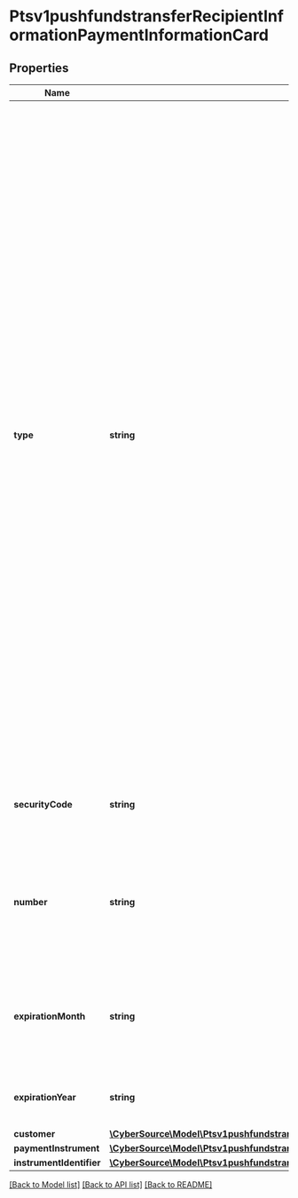 # Ptsv1pushfundstransferRecipientInformationPaymentInformationCard

## Properties
Name | Type | Description | Notes
------------ | ------------- | ------------- | -------------
**type** | **string** | Three-digit value that indicates the card type.  Possible values:  Visa Platform Connect - &#x60;001&#x60;: Visa - &#x60;002&#x60;: Mastercard, Eurocard, which is a European regional brand of Mastercard. - &#x60;033&#x60;: Visa Electron - &#x60;024&#x60;: Maestro  Mastercard Send: - &#x60;002&#x60;: Mastercard, Eurocard, which is a European regional brand of Mastercard.  FDC Compass: - &#x60;001&#x60;: Visa - &#x60;002&#x60;: Mastercard, Eurocard, which is a European regional brand of Mastercard.  Chase Paymentech: - &#x60;001&#x60;: Visa - &#x60;002&#x60;: Mastercard, Eurocard, which is a European regional brand of Mastercard.  Yellow Pepper: - &#x60;001&#x60;: Visa - &#x60;002&#x60;: Mastercard, Eurocard, which is a European regional brand of Mastercard. - &#x60;005&#x60;: Diners Club - &#x60;033&#x60;: Visa Electron - &#x60;024&#x60;: Intl Maestro | [optional] 
**securityCode** | **string** | 3-digit value that indicates the cardCvv2Value. Values can be 0-9. | [optional] 
**number** | **string** | The customer&#39;s payment card number, also known as the Primary Account Number (PAN).  Conditional: this field is required if not using tokens. | [optional] 
**expirationMonth** | **string** | Two-digit month in which the payment card expires.  Format: MM.  Valid values: 01 through 12. Leading 0 is required. | [optional] 
**expirationYear** | **string** | Four-digit year in which the payment card expires.  Format: YYYY. | [optional] 
**customer** | [**\CyberSource\Model\Ptsv1pushfundstransferRecipientInformationPaymentInformationCardCustomer**](Ptsv1pushfundstransferRecipientInformationPaymentInformationCardCustomer.md) |  | [optional] 
**paymentInstrument** | [**\CyberSource\Model\Ptsv1pushfundstransferRecipientInformationPaymentInformationCardPaymentInstrument**](Ptsv1pushfundstransferRecipientInformationPaymentInformationCardPaymentInstrument.md) |  | [optional] 
**instrumentIdentifier** | [**\CyberSource\Model\Ptsv1pushfundstransferRecipientInformationPaymentInformationCardInstrumentIdentifier**](Ptsv1pushfundstransferRecipientInformationPaymentInformationCardInstrumentIdentifier.md) |  | [optional] 

[[Back to Model list]](../README.md#documentation-for-models) [[Back to API list]](../README.md#documentation-for-api-endpoints) [[Back to README]](../README.md)


